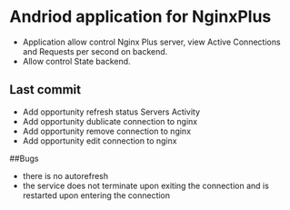 # Andriod application for NginxPlus
* Application allow control Nginx Plus server, view Active Connections and Requests per second on backend. 
* Allow control State backend.

## Last commit
* Add opportunity refresh status Servers Activity
* Add opportunity dublicate connection to nginx
* Add opportunity remove connection to nginx
* Add opportunity edit connection to nginx


##Bugs
* there is no autorefresh
* the service does not terminate upon exiting the connection and is restarted upon entering the connection